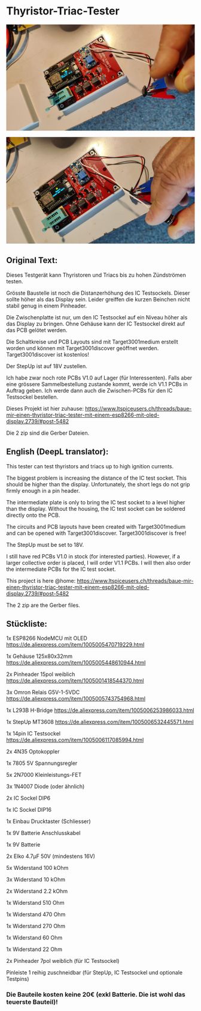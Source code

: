 # Thyristor-Triac-Tester

![](https://github.com/ltspicer/Thyristor-Triac-Tester/blob/main/inbetrieb1.jpg)

![](https://github.com/ltspicer/Thyristor-Triac-Tester/blob/main/inbetrieb2.jpg)


## Original Text:

Dieses Testgerät kann Thyristoren und Triacs bis zu hohen Zündströmen testen.

Grösste Baustelle ist noch die Distanzerhöhung des IC Testsockels. Dieser sollte höher als das Display sein.
Leider greiffen die kurzen Beinchen nicht stabil genug in einem Pinheader.

Die Zwischenplatte ist nur, um den IC Testsockel auf ein Niveau höher als das Display zu bringen.
Ohne Gehäuse kann der IC Testsockel direkt auf das PCB gelötet werden.

Die Schaltkreise und PCB Layouts sind mit Target3001medium erstellt worden und können mit Target3001discover geöffnet werden. Target3001discover ist kostenlos!

Der StepUp ist auf 18V zustellen.

Ich habe zwar noch rote PCBs V1.0 auf Lager (für Interessenten). Falls aber eine grössere Sammelbestellung zustande kommt, werde ich V1.1 PCBs in Auftrag geben. Ich werde dann auch die Zwischen-PCBs für den IC Testsockel bestellen.

Dieses Projekt ist hier zuhause: https://www.ltspiceusers.ch/threads/baue-mir-einen-thyristor-triac-tester-mit-einem-esp8266-mit-oled-display.2739/#post-5482

Die 2 zip sind die Gerber Dateien.

## English (DeepL translator):

This tester can test thyristors and triacs up to high ignition currents.

The biggest problem is increasing the distance of the IC test socket. This should be higher than the display.
Unfortunately, the short legs do not grip firmly enough in a pin header.

The intermediate plate is only to bring the IC test socket to a level higher than the display.
Without the housing, the IC test socket can be soldered directly onto the PCB.

The circuits and PCB layouts have been created with Target3001medium and can be opened with Target3001discover. Target3001discover is free!

The StepUp must be set to 18V.

I still have red PCBs V1.0 in stock (for interested parties). However, if a larger collective order is placed, I will order V1.1 PCBs. I will then also order the intermediate PCBs for the IC test socket.

This project is here @home: https://www.ltspiceusers.ch/threads/baue-mir-einen-thyristor-triac-tester-mit-einem-esp8266-mit-oled-display.2739/#post-5482

The 2 zip are the Gerber files.

## Stückliste:

1x  ESP8266 NodeMCU mit OLED        https://de.aliexpress.com/item/1005005470719229.html

1x  Gehäuse 125x80x32mm             https://de.aliexpress.com/item/1005005448610944.html

2x  Pinheader 15pol weiblich        https://de.aliexpress.com/item/1005001418544370.html

3x  Omron Relais G5V-1-5VDC         https://de.aliexpress.com/item/1005005743754968.html

1x  L293B H-Bridge                  https://de.aliexpress.com/item/1005006253986033.html

1x  StepUp MT3608                   https://de.aliexpress.com/item/1005006532445571.html

1x  14pin IC Testsockel             https://de.aliexpress.com/item/1005006117085994.html

2x  4N35 Optokoppler

1x  7805 5V Spannungsregler

5x  2N7000 Kleinleistungs-FET

3x  1N4007 Diode (oder ähnlich)

2x  IC Sockel DIP6

1x  IC Sockel DIP16

1x  Einbau Drucktaster (Schliesser)

1x  9V Batterie Anschlusskabel

1x  9V Batterie

2x  Elko 4.7µF 50V (mindestens 16V)

5x  Widerstand 100 kOhm

3x  Widerstand 10 kOhm

2x  Widerstand 2.2 kOhm

1x  Widerstand 510 Ohm

1x  Widerstand 470 Ohm

1x  Widerstand 270 Ohm

1x  Widerstand 60 Ohm

1x  Widerstand 22 Ohm

2x  Pinheader 7pol weiblich (für IC Testsockel)

Pinleiste 1 reihig zuschneidbar (für StepUp, IC Testsockel und optionale Testpins)


### Die Bauteile kosten keine 20€ (exkl Batterie. Die ist wohl das teuerste Bauteil)!
